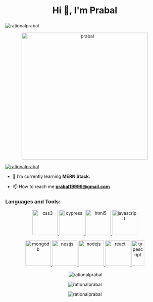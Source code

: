 <h1 align="center">Hi 👋, I'm Prabal</h1>
<h3 align="center"><Full Stack Web Developer/></h3>

<p align="left"> <img src="https://komarev.com/ghpvc/?username=rationalprabal&label=Profile%20views&color=0e75b6&style=flat" alt="rationalprabal" /> </p>
<div align='center'><a href="https://app.daily.dev/rationalprabal"><img src="https://api.daily.dev/devcards/5847bace03dc45b8a77853532ed4599f.png?r=8qj" width="400" alt="prabal"/></a></div>

<p align="left"> <a href="https://github.com/ryo-ma/github-profile-trophy"><img src="https://github-profile-trophy.vercel.app/?username=rationalprabal" alt="rationalprabal" /></a> </p>

- 🌱 I’m currently learning **MERN Stack.**

- 📫 How to reach me **prabal19999@gmail.com**
<p align="left">
</p>

<h3 align="left">Languages and Tools:</h3>
<p align="center" display="flex" justifyContent="space-around"> <a href="https://www.w3schools.com/css/" target="_blank" rel="noreferrer"> <img src="https://upload.wikimedia.org/wikipedia/commons/thumb/d/d5/CSS3_logo_and_wordmark.svg/1200px-CSS3_logo_and_wordmark.svg.png" alt="css3" width="80" height="80"/> </a> <a href="https://www.cypress.io" target="_blank" rel="noreferrer"> <img src="https://cdn.sanity.io/images/o0o2tn5x/production/13b9c8412093e2f0cdb5495e1f59144967fa1664-512x512.jpg" alt="cypress" width="80" height="80"/> </a></a> <a href="https://www.w3.org/html/" target="_blank" rel="noreferrer"> <img src="https://encrypted-tbn0.gstatic.com/images?q=tbn:ANd9GcQpngGRjYX1ca7qAADU3K6eGLj7ShQE3L2otdzfryl_Y9Ht2QRoQKYQbsXd36XIxMbYOw0&usqp=CAU" alt="html5" width="80" height="80"/> </a> <a href="https://developer.mozilla.org/en-US/docs/Web/JavaScript" target="_blank" rel="noreferrer"> <img src="https://upload.wikimedia.org/wikipedia/commons/6/6a/JavaScript-logo.png" alt="javascript" width="80" height="80"/> </a> </p>
<p align="center"><a href="https://www.mongodb.com/" target="_blank" rel="noreferrer"> <img src="https://toppng.com/public/uploads/thumbnail/9kib-354x415-unnamed-mongodb-logo-sv-1156286072355jpx03rnf.png" alt="mongodb" width="80" height="80"/> </a> <a href="https://nestjs.com/" target="_blank" rel="noreferrer"> <img src="https://www.rlogical.com/wp-content/uploads/2021/08/Rlogical-Blog-Images-thumbnail.png" alt="nestjs" width="80" height="80"/> </a> <a href="https://nodejs.org" target="_blank" rel="noreferrer"> <img src="https://cdn-icons-png.flaticon.com/512/919/919825.png" alt="nodejs" width="80" height="80"/> </a> <a href="https://reactjs.org/" target="_blank" rel="noreferrer"> <img src="https://cdn-icons-png.flaticon.com/512/1126/1126012.png" alt="react" width="80" height="80"/> </a> <a href="https://www.typescriptlang.org/" target="_blank" rel="noreferrer"> <img src="https://cdn-icons-png.flaticon.com/512/5968/5968381.png" alt="typescript" width="40" height="80"/> </a> </p>


<p align="center">&nbsp;<img align="center" src="https://github-readme-stats.vercel.app/api?username=rationalprabal&show_icons=true&locale=en&theme=dracula" alt="rationalprabal" /></p>
<p align="center"><img align="center" src="https://github-readme-stats.vercel.app/api/top-langs?username=rationalprabal&show_icons=true&locale=en&layout=compact&theme=dracula" alt="rationalprabal" /></p>
<p align="center"><img align="center" src="https://github-readme-streak-stats.herokuapp.com/?user=rationalprabal&theme=dracula" alt="rationalprabal" /></p>

<!---
RationalPrabal/RationalPrabal is a ✨ special ✨ repository because its `README.md` (this file) appears on your GitHub profile.
You can click the Preview link to take a look at your changes.
--->
